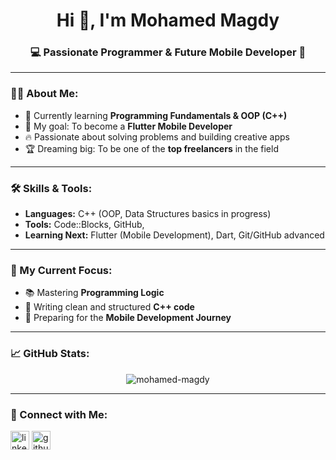 <h1 align="center">Hi 👋, I'm Mohamed Magdy</h1>
<h3 align="center">💻 Passionate Programmer & Future Mobile Developer 🚀</h3>

---

### 👨‍💻 About Me:
- 🌱 Currently learning **Programming Fundamentals & OOP (C++)**
- 🎯 My goal: To become a **Flutter Mobile Developer**
- 🔥 Passionate about solving problems and building creative apps
- 🏆 Dreaming big: To be one of the **top freelancers** in the field

---

### 🛠️ Skills & Tools:
- **Languages:** C++ (OOP, Data Structures basics in progress)
- **Tools:** Code::Blocks, GitHub, 
- **Learning Next:** Flutter (Mobile Development), Dart, Git/GitHub advanced

---

### 🌟 My Current Focus:
- 📚 Mastering **Programming Logic**
- 🧩 Writing clean and structured **C++ code**
- 📱 Preparing for the **Mobile Development Journey**

---

### 📈 GitHub Stats:
<p align="center">
  <img src="https://github-readme-stats.vercel.app/api?username=mohamed-magdy&show_icons=true&theme=radical" alt="mohamed-magdy" />
</p>

---

### 🤝 Connect with Me:
<p align="left">
<a href="https://linkedin.com/in/mohamed-magdy" target="blank"><img align="center" src="https://cdn-icons-png.flaticon.com/512/174/174857.png" alt="linkedin" height="30" width="30" /></a>
<a href="https://github.com/mohamed-magdy" target="blank"><img align="center" src="https://cdn-icons-png.flaticon.com/512/733/733553.png" alt="github" height="30" width="30" /></a>
</p>
